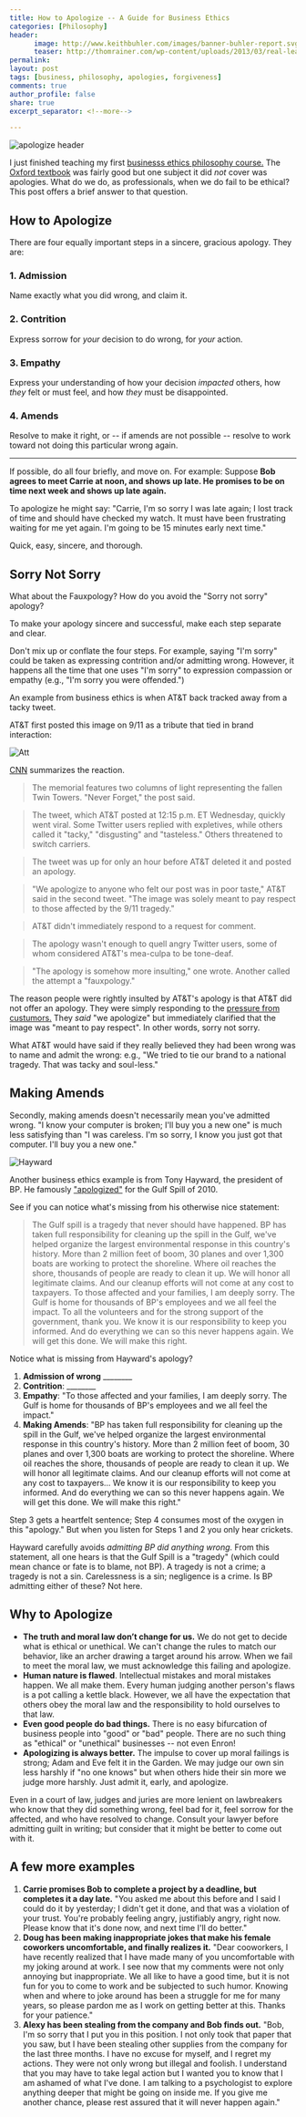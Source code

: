 ```yaml
---
title: How to Apologize -- A Guide for Business Ethics
categories: [Philosophy]
header:
      image: http://www.keithbuhler.com/images/banner-buhler-report.svg
      teaser: http://thomrainer.com/wp-content/uploads/2013/03/real-leaders-apologize.jpg
permalink: 
layout: post
tags: [business, philosophy, apologies, forgiveness]
comments: true
author_profile: false
share: true
excerpt_separator: <!--more-->

---
```


![apologize header](http://thomrainer.com/wp-content/uploads/2013/03/real-leaders-apologize.jpg)

I just finished teaching my first [businesss ethics philosophy course.](http://www.keithbuhler.com/syllabi) The [Oxford textbook](http://amzn.to/2i6D2EV) was fairly good but one subject it did *not* cover was apologies. What do we do, as professionals, when we do fail to be ethical? This post offers a brief answer to that question.


## How to Apologize

There are four equally important steps in a sincere, gracious apology. They are: 

### 1. Admission

Name exactly what you did wrong, and claim it. 

### 2. Contrition

Express sorrow for *your* decision to do wrong, for *your* action.  

### 3. Empathy

Express your understanding of how your decision *impacted* others, how *they* felt or must feel, and how *they* must be disappointed. 

### 4. Amends

Resolve to make it right, or -- if amends are not possible -- resolve to work toward not doing this particular wrong again. 


----
If possible, do all four briefly, and move on. For example: Suppose **Bob agrees to meet Carrie at noon, and shows up late. He promises to be on time next week and shows up late again.** 

To apologize he might say: "Carrie, I'm so sorry I was late again; I lost track of time and should have checked my watch. It must have been frustrating waiting for me yet again. I'm going to be 15 minutes early next time."

Quick, easy, sincere, and thorough. 


## Sorry Not Sorry

What about the Fauxpology?  How do you avoid the "Sorry not sorry" apology? 

To make your apology sincere and successful, make each step separate and clear.  

Don't mix up or conflate the four steps. For example, saying "I'm sorry" could be taken as expressing contrition and/or admitting wrong. However, it happens all the time that one uses "I'm sorry" to expression compassion or empathy (e.g., "I'm sorry you were offended.") 

An example from business ethics is when AT&T back tracked away from a tacky tweet. 

AT&T first posted this image on 9/11 as a tribute that tied in brand interaction: 

![Att](http://i2.cdn.turner.com/money/dam/assets/130911140441-att-twitter-1024x576.jpg) 

[CNN](http://money.cnn.com/2013/09/11/technology/social/att-9-11-tweet/) summarizes the reaction. 

>The memorial features two columns of light representing the fallen Twin Towers. "Never Forget," the post said.

>The tweet, which AT&T posted at 12:15 p.m. ET Wednesday, quickly went viral. Some Twitter users replied with expletives, while others called it "tacky," "disgusting" and "tasteless." Others threatened to switch carriers.

>The tweet was up for only an hour before AT&T deleted it and posted an apology.

>"We apologize to anyone who felt our post was in poor taste," AT&T said in the second tweet. "The image was solely meant to pay respect to those affected by the 9/11 tragedy."

>AT&T didn't immediately respond to a request for comment.

>The apology wasn't enough to quell angry Twitter users, some of whom considered AT&T's mea-culpa to be tone-deaf.

>"The apology is somehow more insulting," one wrote. Another called the attempt a "fauxpology."

The reason people were rightly insulted by AT&T's apology is that AT&T did not offer an apology.  They were simply responding to the [pressure from custumors.](http://www.keithbuhler.com/buhlerreport/philosophy/2016/12/16/soft-coercion.html) They *said* "we apologize" but immediately clarified that the image was "meant to pay respect". In other words, sorry not sorry. 

What AT&T would have said if they really believed they had been wrong was to name and admit the wrong: e.g., "We tried to tie our brand to a national tragedy. That was tacky and soul-less."

## Making Amends

Secondly, making amends doesn't necessarily mean you've admitted wrong. "I know your computer is broken; I'll buy you a new one" is much less satisfying than "I was careless. I'm so sorry, I know you just got that computer. I'll buy you a new one." 


![Hayward](http://i.telegraph.co.uk/telegraph/multimedia/archive/01660/tony-hayward_1660609c.jpg)

Another business ethics example is from Tony Hayward, the president of BP. He famously ["apologized"](https://www.youtube.com/watch?v=_AwD_7yNzKo) for the Gulf Spill of 2010. 

See if you can notice what's missing from his otherwise nice statement: 

>The Gulf spill is a tragedy that never should have happened. BP has taken full responsibility for cleaning up the spill in the Gulf, we've helped organize the largest environmental response in this country's history. More than 2 million feet of boom, 30 planes and over 1,300 boats are working to protect the shoreline. Where oil reaches the shore, thousands of people are ready to clean it up. We will honor all legitimate claims. And our cleanup efforts will not come at any cost to taxpayers.
>To those affected and your families, I am deeply sorry. The Gulf is home for thousands of BP's employees and we all feel the impact. To all the volunteers and for the strong support of the government, thank you. We know it is our responsibility to keep you informed. And do everything we can so this never happens again. We will get this done. We will make this right.

Notice what is missing from Hayward's apology?  

1. **Admission of wrong** ________
2. **Contrition**: ________
3. **Empathy**: "To those affected and your families, I am deeply sorry. The Gulf is home for thousands of BP's employees and we all feel the impact."
4. **Making Amends**: "BP has taken full responsibility for cleaning up the spill in the Gulf, we've helped organize the largest environmental response in this country's history. More than 2 million feet of boom, 30 planes and over 1,300 boats are working to protect the shoreline. Where oil reaches the shore, thousands of people are ready to clean it up. We will honor all legitimate claims. And our cleanup efforts will not come at any cost to taxpayers... We know it is our responsibility to keep you informed. And do everything we can so this never happens again. We will get this done. We will make this right."


Step 3 gets a heartfelt sentence; Step 4 consumes most of the oxygen in this "apology." But when you listen for Steps 1 and 2 you only hear crickets. 

Hayward carefully avoids *admitting BP did anything wrong.* From this statement, all one hears is that the Gulf Spill is a "tragedy" (which could mean chance or fate is to blame, not BP). A tragedy is not a crime; a tragedy is not a sin. Carelessness is a sin; negligence is a crime. Is BP admitting either of these? Not here. 



## Why to Apologize

- **The truth and moral law don’t change for us.** We do not get to decide what is ethical or unethical. We can't change the rules to match our behavior, like an archer drawing a target around his arrow. When we fail to meet the moral law, we must acknowledge this failing and apologize. 
- **Human nature is flawed**. Intellectual mistakes and moral mistakes happen. We all make them. Every human judging another person's flaws is a pot calling a kettle black. However, we all have the expectation that others obey the moral law and the responsibility to hold ourselves to that law.
- **Even good people do bad things.** There is no easy bifurcation of business people into "good" or "bad" people. There are no such thing as "ethical" or "unethical" businesses -- not even Enron!
- **Apologizing is always better.** The impulse to cover up moral failings is strong; Adam and Eve felt it in the Garden. We may judge our own sin less harshly if "no one knows" but when others hide their sin more we judge more harshly. Just admit it, early, and apologize. 


Even in a court of law, judges and juries are more lenient on lawbreakers who know that they did something wrong, feel bad for it, feel sorrow for the affected, and who have resolved to change. Consult your lawyer before admitting guilt in writing; but consider that it might be better to come out with it. 


## A few more examples

1. **Carrie promises Bob to complete a project by a deadline, but completes it a day late.** "You asked me about this before and I said I could do it by yesterday; I didn't get it done, and that was a violation of your trust. You're probably feeling angry, justifiably angry, right now. Please know that it's done now, and next time I'll do better."
3. **Doug has been making inappropriate jokes that make his female coworkers uncomfortable, and finally realizes it.** "Dear cooworkers, I have recently realized that I have made many of you uncomfortable with my joking around at work. I see now that my comments were not only annoying but inappropriate. We all like to have a good time, but it is not fun for you to come to work and be subjected to such humor. Knowing when and where to joke around has been a struggle for me for many years, so please pardon me as I work on getting better at this. Thanks for your patience."
3. **Alexy has been stealing from the company and Bob finds out.** "Bob, I'm so sorry that I put you in this position. I not only took that paper that you saw, but I have been stealing other supplies from the company for the last three months. I have no excuse for myself, and I regret my actions. They were not only wrong but illegal and foolish. I understand that you may have to take legal action but I wanted you to know that I am ashamed of what I've done. I am talking to a psychologist to explore anything deeper that might be going on inside me. If you give me another chance, please rest assured that it will never happen again."
